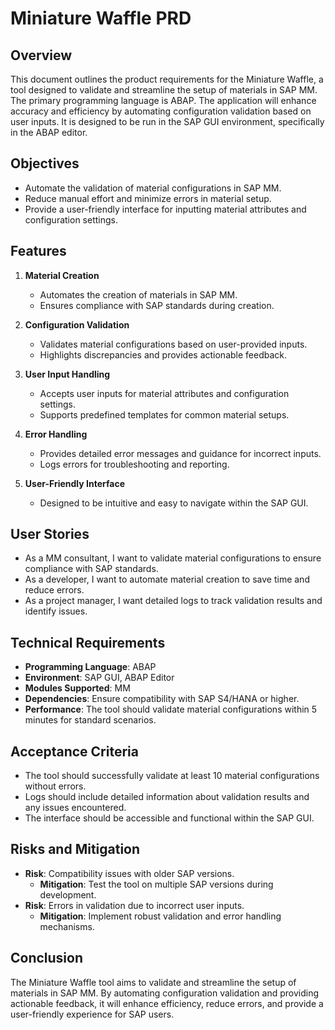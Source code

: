 # Miniature Waffle PRD

## Overview
This document outlines the product requirements for the Miniature Waffle, a tool designed to validate and streamline the setup of materials in SAP MM. The primary programming language is ABAP. The application will enhance accuracy and efficiency by automating configuration validation based on user inputs. It is designed to be run in the SAP GUI environment, specifically in the ABAP editor.

## Objectives
- Automate the validation of material configurations in SAP MM.
- Reduce manual effort and minimize errors in material setup.
- Provide a user-friendly interface for inputting material attributes and configuration settings.

## Features
1. **Material Creation**
   - Automates the creation of materials in SAP MM.
   - Ensures compliance with SAP standards during creation.

2. **Configuration Validation**
   - Validates material configurations based on user-provided inputs.
   - Highlights discrepancies and provides actionable feedback.

3. **User Input Handling**
   - Accepts user inputs for material attributes and configuration settings.
   - Supports predefined templates for common material setups.

4. **Error Handling**
   - Provides detailed error messages and guidance for incorrect inputs.
   - Logs errors for troubleshooting and reporting.

5. **User-Friendly Interface**
   - Designed to be intuitive and easy to navigate within the SAP GUI.

## User Stories
- As a MM consultant, I want to validate material configurations to ensure compliance with SAP standards.
- As a developer, I want to automate material creation to save time and reduce errors.
- As a project manager, I want detailed logs to track validation results and identify issues.

## Technical Requirements
- **Programming Language**: ABAP
- **Environment**: SAP GUI, ABAP Editor
- **Modules Supported**: MM
- **Dependencies**: Ensure compatibility with SAP S4/HANA or higher.
- **Performance**: The tool should validate material configurations within 5 minutes for standard scenarios.

## Acceptance Criteria
- The tool should successfully validate at least 10 material configurations without errors.
- Logs should include detailed information about validation results and any issues encountered.
- The interface should be accessible and functional within the SAP GUI.

## Risks and Mitigation
- **Risk**: Compatibility issues with older SAP versions.
  - **Mitigation**: Test the tool on multiple SAP versions during development.
- **Risk**: Errors in validation due to incorrect user inputs.
  - **Mitigation**: Implement robust validation and error handling mechanisms.

## Conclusion
The Miniature Waffle tool aims to validate and streamline the setup of materials in SAP MM. By automating configuration validation and providing actionable feedback, it will enhance efficiency, reduce errors, and provide a user-friendly experience for SAP users.


